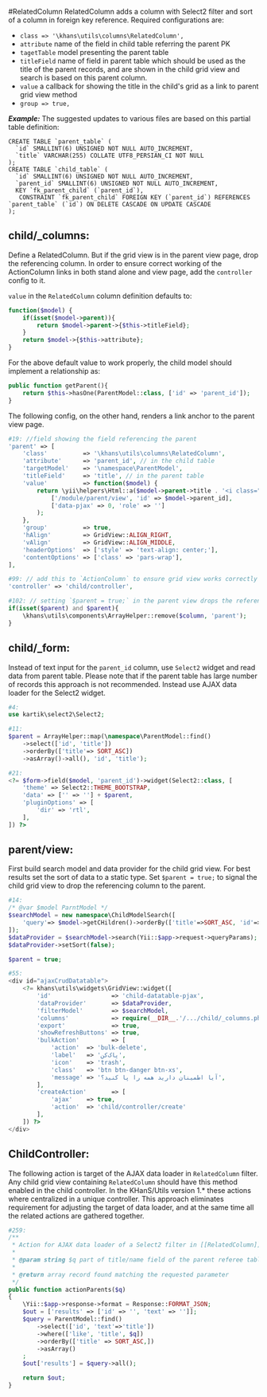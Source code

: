 #RelatedColumn
RelatedColumn adds a column with Select2 filter and sort of a column in foreign key reference.
Required configurations are:
+ `class => '\khans\utils\columns\RelatedColumn',` 
+ `attribute` name of the field in child table referring the parent PK
+ `tagetTable` model presenting the parent table
+ `titleField` name of field in parent table which should be used as the title of the parent records, and are shown in the child grid view and search is based on this parent column.
+ `value` a callback for showing the title in the child's grid as a link to parent grid view method
+ `group => true,` 

**_Example:_**
The suggested updates to various files are based on this partial table definition:
```mysql
CREATE TABLE `parent_table` (
  `id` SMALLINT(6) UNSIGNED NOT NULL AUTO_INCREMENT,
  `title` VARCHAR(255) COLLATE UTF8_PERSIAN_CI NOT NULL
);
CREATE TABLE `child_table` (
  `id` SMALLINT(6) UNSIGNED NOT NULL AUTO_INCREMENT,
  `parent_id` SMALLINT(6) UNSIGNED NOT NULL AUTO_INCREMENT,
  KEY `fk_parent_child` (`parent_id`),
   CONSTRAINT `fk_parent_child` FOREIGN KEY (`parent_id`) REFERENCES `parent_table` (`id`) ON DELETE CASCADE ON UPDATE CASCADE
);
```

child/_columns:
----------------
Define a RelatedColumn. But if the grid view is in the parent view page, drop the referencing column.
In order to ensure correct working of the ActionColumn links in both stand alone and view page, add the `controller` config to it.

`value` in the `RelatedColumn` column definition defaults to:
```php
function($model) {
    if(isset($model->parent)){
        return $model->parent->{$this->titleField};
    }
    return $model->{$this->attribute};
}
```
For the above default value to work properly, the child model should implement a relationship as:
```php
public function getParent(){
    return $this->hasOne(ParentModel::class, ['id' => 'parent_id']);
}
```
The following config, on the other hand, renders a link anchor to the parent view page.
 
```php
#19: //field showing the field referencing the parent
'parent' => [
    'class'          => '\khans\utils\columns\RelatedColumn',
    'attribute'      => 'parent_id', // in the child table
    'targetModel'    => '\namespace\ParentModel',
    'titleField'     => 'title', // in the parent table
    'value'          => function($model) {
        return \yii\helpers\Html::a($model->parent->title . '<i class="fa fa-external-link"></i>',
            ['/module/parent/view', 'id' => $model->parent_id],
            ['data-pjax' => 0, 'role' => '']
        );
    },
    'group'          => true,
    'hAlign'         => GridView::ALIGN_RIGHT,
    'vAlign'         => GridView::ALIGN_MIDDLE,
    'headerOptions'  => ['style' => 'text-align: center;'],
    'contentOptions' => ['class' => 'pars-wrap'],
],

#99: // add this to `ActionColumn` to ensure grid view works correctly in parent view and stand alone
'controller' => 'child/controller',

#102: // setting `$parent = true;` in the parent view drops the referencing column
if(isset($parent) and $parent){
    \khans\utils\components\ArrayHelper::remove($column, 'parent');
}
```

child/_form:
-------------
Instead of text input for the `parent_id` column, use `Select2` widget and read data from parent table. Please note that if the parent table has large number of records this approach is not recommended. Instead use AJAX data loader for the Select2 widget.

```php
#4:
use kartik\select2\Select2;

#11:
$parent = ArrayHelper::map(\namespace\ParentModel::find()
    ->select(['id', 'title'])
    ->orderBy(['title'=> SORT_ASC])
    ->asArray()->all(), 'id', 'title');

#21:
<?= $form->field($model, 'parent_id')->widget(Select2::class, [
    'theme' => Select2::THEME_BOOTSTRAP,
    'data' => ['' => ''] + $parent,
    'pluginOptions' => [
        'dir' => 'rtl',
    ],
]) ?>
```

parent/view:
------------
First build search model and data provider for the child grid view.
For best results set the sort of data to a static type.
Set `$parent = true;` to signal the child grid view to drop the referencing column to the parent.

```php
#14:
/* @var $model ParntModel */
$searchModel = new namespace\ChildModelSearch([ 
    'query'=> $model->getCHildren()->orderBy(['title'=>SORT_ASC, 'id'=>SORT_ASC]),
]);
$dataProvider = $searchModel->search(Yii::$app->request->queryParams);
$dataProvider->setSort(false);

$parent = true;

#55:
<div id="ajaxCrudDatatable">
    <?= khans\utils\widgets\GridView::widget([
        'id'                 => 'child-datatable-pjax',
        'dataProvider'       => $dataProvider,
        'filterModel'        => $searchModel,
        'columns'            => require(__DIR__.'/.../child/_columns.php'),
        'export'             => true,
        'showRefreshButtons' => true,
        'bulkAction'         => [
            'action'  => 'bulk-delete',
            'label'   => 'پاک‌کن',
            'icon'    => 'trash',
            'class'   => 'btn btn-danger btn-xs',
            'message' => 'آیا اطمینان دارید همه را پا کنید؟',
        ],
        'createAction'       => [
            'ajax'    => true,
            'action'  => 'child/controller/create'
        ],
    ]) ?>
</div>
``` 
    
ChildController:
-----------------
The following action is target of the AJAX data loader in `RelatedColumn` filter.
Any child grid view containing `RelatedColumn` should have this method enabled in the child controller.
In the KHanS/Utils version 1.* these actions where centralized in a unique controller.
This approach eliminates requirement for adjusting the target of data loader, and at the same time all the related actions are gathered together.

```php
#259:
/**
 * Action for AJAX data loader of a Select2 filter in [[RelatedColumn]]
 *
 * @param string $q part of title/name field of the parent referee table
 *
 * @return array record found matching the requested parameter
 */
public function actionParents($q)
{
    \Yii::$app->response->format = Response::FORMAT_JSON;
    $out = ['results' => ['id' => '', 'text' => '']];
    $query = ParentModel::find()
        ->select(['id', 'text'=>'title'])
        ->where(['like', 'title', $q])
        ->orderBy(['title' => SORT_ASC,])
        ->asArray()
    ;
    $out['results'] = $query->all();

    return $out;
}
```
